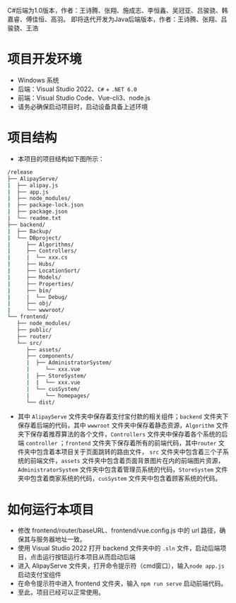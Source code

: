 C#后端为1.0版本，作者：王诗腾、张翔、施成志、李恒鑫、吴冠亚、吕骏骁、韩嘉睿、傅佳恒、高羽。
即将迭代开发为Java后端版本，作者：王诗腾、张翔、吕骏骁、王浩
# 项目开发环境

* Windows 系统
* 后端：Visual Studio 2022、`C#` + `.NET 6.0`
* 前端：Visual Studio Code、Vue-cli3、node.js
* 请务必确保启动项目时，启动设备具备上述环境

# 项目结构

* 本项目的项目结构如下图所示：

```bash
/release
├── AlipayServe/
|  ├── alipay.js
|  ├── app.js
|  ├── node_modules/
|  ├── package-lock.json
|  ├── package.json
|  └── readme.txt
├── backend/
|  ├── Backup/
|  └── DBproject/
|     ├── Algorithms/
|     ├── Controllers/
|     |  └── xxx.cs
|     ├── Hubs/
|     ├── LocationSort/
|     ├── Models/
|     ├── Properties/
|     ├── bin/
|     |  └── Debug/  
|     ├── obj/
|     └── wwwroot/
└── frontend/
   ├── node_modules/
   ├── public/
   ├── router/
   └── src/
      ├── assets/
      ├── components/
      |  ├── AdministratorSystem/
      |  	└── xxx.vue
      |  ├── StoreSystem/
      |  |  └── xxx.vue
      |  └── cusSystem/
      |     └── homepages/
      └── dist/
```

* 其中 `AlipayServe` 文件夹中保存着支付宝付款的相关组件；`backend` 文件夹下保存着后端的代码，其中 `wwwroot` 文件夹中保存着静态资源，`Algorithm` 文件夹下保存着推荐算法的各个文件，`Controllers` 文件夹中保存着各个系统的后端 `controller` ；`frontend` 文件夹下保存着所有的前端代码，其中`router` 文件夹中包含着本项目关于页面跳转的路由文件， `src` 文件夹中包含着三个子系统的前端文件，`assets` 文件夹中包含着页面背景图片在内的前端图片资源，`AdministratorSystem` 文件夹中包含着管理员系统的代码，`StoreSystem` 文件夹中包含着商家系统的代码，`cusSystem` 文件夹中包含着顾客系统的代码。

# 如何运行本项目

* 修改 frontend/router/baseURL、frontend/vue.config.js 中的 url 路径，确保其与服务器地址一致。
* 使用 Visual Studio 2022 打开 backend 文件夹中的 `.sln` 文件，启动后端项目，点击运行按钮运行本项目从而启动后端
* 进入 AlipayServe 文件夹，打开命令提示符（cmd窗口），输入`node app.js` 启动支付宝组件
* 在命令提示符中进入 frontend 文件夹，输入 `npm run serve` 启动前端代码。
* 至此，项目已经可以正常使用。
